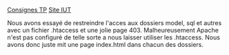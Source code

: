 [Consignes TP](https://people.irisa.fr/Nicolas.Le_Sommer/ens/M3104/tps/)
[Site IUT](http://m3104.iut-info-vannes.net/m3104_24/)



Nous avons essayé de restreindre l'acces aux dossiers model, sql et autres avec un fichier .htaccess et une jolie page 403.
Malheureusement Apache n'est pas configuré de telle sorte a nous laisser utiliser les .htaccess.
Nous avons donc juste mit une page index.html dans chacun des dossiers.